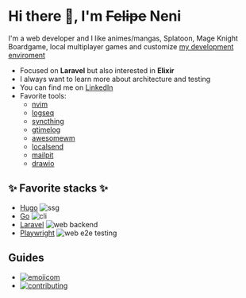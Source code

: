 
# Hi there 👋, I'm ~~Felipe~~ Neni

I'm a web developer and I like animes/mangas, Splatoon, Mage Knight Boardgame, local multiplayer games and customize [my development enviroment](http://d.neni.dev)

- Focused on **Laravel** but also interested in **Elixir**
- I always want to learn more about architecture and testing
- You can find me on [LinkedIn](https://www.linkedin.com/in/neninja/)
- Favorite tools:
  - [nvim](https://neovim.io/)
  - [logseq](https://logseq.com/)
  - [syncthing](https://syncthing.net/)
  - [gtimelog](https://gtimelog.org/)
  - [awesomewm](https://awesomewm.org/)
  - [localsend](https://localsend.org/#/)
  - [mailpit](https://github.com/axllent/mailpit)
  - [drawio](https://github.com/jgraph/drawio)

## :sparkles: Favorite stacks :sparkles:

<!-- - [Elixir and Phoenix](https://github.com/neninja/sintoniapp) ![web backend](https://img.shields.io/badge/%20-web%20backend-blue) -->
<!-- - [Flutter](https://github.com/neninja/kros6) ![mobile](https://img.shields.io/badge/%20-mobile-blue) -->
- [Hugo](https://github.com/neninja/wtf) ![ssg](https://img.shields.io/badge/%20-ssg-blue)
- [Go](https://github.com/neninja/gon) ![cli](https://img.shields.io/badge/%20-cli-blue)
- [Laravel](https://github.com/neninja/hidroponica) ![web backend](https://img.shields.io/badge/%20-web%20backend-blue)
- [Playwright](https://github.com/neninja/hidroponiqa) ![web e2e testing](https://img.shields.io/badge/%20-web%20e2e%20testing-blue)
<!-- - [React](https://github.com/neninja/hidroponica_ui) ![web frontend](https://img.shields.io/badge/%20-web%20backend-blue) -->

## Guides

- [![emojicom](https://img.shields.io/badge/emojicom-%F0%9F%90%9B%20%F0%9F%86%95%20%F0%9F%92%AF%20%F0%9F%91%AE%20%F0%9F%86%98%20%F0%9F%92%A4-%23fff)](http://neni.dev/emojicom)
- [![contributing](https://img.shields.io/badge/CONTRIBUTING-CONTRIBUINDO-%23fff)](http://neni.dev/contributing)
